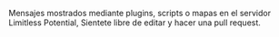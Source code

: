 Mensajes mostrados mediante plugins, scripts o mapas en el servidor Limitless Potential, Sientete libre de editar y hacer una pull request.
